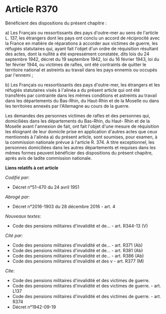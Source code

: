 # Article R370

Bénéficient des dispositions du présent chapitre :

a) Les Français ou ressortissants des pays d'outre-mer au sens de l'article L. 137, les étrangers dont les pays ont conclu un
accord de réciprocité avec la France en matière de réparations à accorder aux victimes de guerre, les réfugiés statutaires
qui, ayant fait l'objet d'un ordre de réquisition résultant des actes, dont la nullité a été expressément constatée, dits
lois du 24 septembre 1942, décret du 19 septembre 1942, loi du 16 février 1943, loi du 1er février 1944, ou victimes de
rafles, ont été contraints de quitter le territoire national et astreints au travail dans les pays ennemis ou occupés par
l'ennemi ;

b) Les Français ou ressortissants des pays d'outre-mer, les étrangers et les réfugiés statutaires visés à l'alinéa a du
présent article qui ont été transférés par contrainte dans les mêmes conditions et astreints au travail dans les départements
du Bas-Rhin, du Haut-Rhin et de la Moselle ou dans les territoires annexés par l'Allemagne au cours de la guerre.

Les demandes des personnes victimes de rafles et des personnes qui, domiciliées dans les départements du Bas-Rhin, du Haut-
Rhin et de la Moselle avant l'annexion de fait, ont fait l'objet d'une mesure de réquisition les éloignant de leur domicile
prise en application d'autres actes que ceux mentionnés à l'alinéa a) du présent article, sont soumises, pour examen, à la
commission nationale prévue à l'article R. 374. A titre exceptionnel, les personnes domiciliées dans les autres départements
et requises dans les mêmes formes peuvent bénéficier des dispositions du présent chapitre, après avis de ladite commission
nationale.

**Liens relatifs à cet article**

_Codifié par_:

  - Décret n°51-470 du 24 avril 1951

_Abrogé par_:

  - Décret n°2016-1903 du 28 décembre 2016 - art. 4

_Nouveaux textes_:

  - Code des pensions militaires d'invalidité et de... - art. R344-13 (V)

_Cité par_:

  - Code des pensions militaires d'invalidité et de... - art. R371 (Ab)
  - Code des pensions militaires d'invalidité et de... - art. R381 (Ab)
  - Code des pensions militaires d'invalidité et de... - art. R386 (Ab)
  - Code des pensions militaires d'invalidité et des v - art. R377 (M)

_Cite_:

  - Code des pensions militaires d'invalidité et des victimes de guerre.
  - Code des pensions militaires d'invalidité et des victimes de guerre. - art. L137
  - Code des pensions militaires d'invalidité et des victimes de guerre. - art. R374
  - Décret n°1942-09-19
